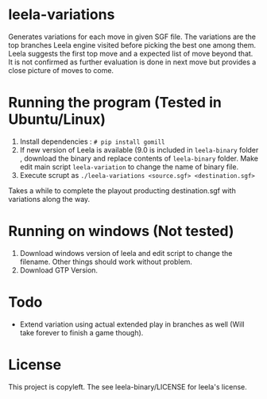 # leela-variations

Generates variations for each move in given SGF file. The variations are the top branches
Leela engine visited before picking the best one among them. Leela suggests the first top
move and a expected list of move beyond that. It is not confirmed as further evaluation is
done in next move but provides a close picture of moves to come.

# Running the program (Tested in Ubuntu/Linux)
1. Install dependencies : `# pip install gomill`
2. If new version of Leela is available (9.0 is included in `leela-binary` folder , download the binary and replace contents of `leela-binary` folder. Make edit main script `leela-variation` to change the name of binary file.
3. Execute scrupt as `./leela-variations <source.sgf> <destination.sgf>`

Takes a while to complete the playout producting destination.sgf with variations along the way.

# Running on windows (Not tested)
1. Download windows version of leela and edit script to change the filename. Other things should work without problem.
2. Download GTP Version.

# Todo
- Extend variation using actual extended play in branches as well (Will take forever to finish a game though).


# License
This project is copyleft. The see leela-binary/LICENSE for leela's license.
